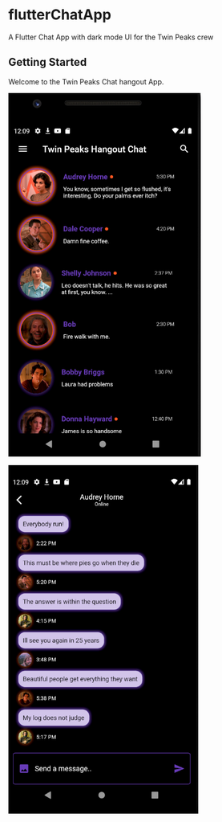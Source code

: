 # flutterChatApp

A Flutter Chat App with dark mode UI for the Twin Peaks crew

## Getting Started

Welcome to the Twin Peaks Chat hangout App.

![Main Screen](assets/images/twinpeaks.png)

![Main Screen](assets/images/twinpeaks2.png)

